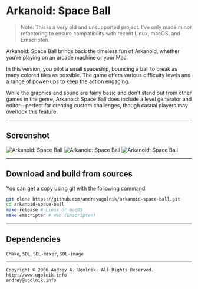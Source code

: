 # Arkanoid: Space Ball

> Note: This is a very old and unsupported project. I’ve only made minor refactoring to ensure compatibility with recent Linux, macOS, and Emscripten.

Arkanoid: Space Ball brings back the timeless fun of Arkanoid, whether you’re playing on an arcade machine or your Mac.

In this version, you pilot a small spaceship, bouncing a ball to break as many colored tiles as possible. The game offers various difficulty levels and a range of power-ups to keep the action engaging.

While the graphics and sound are fairly basic and don’t stand out from other games in the genre, Arkanoid: Space Ball does include a level generator and editor—perfect for creating custom challenges, though casual players may overlook this feature.

***

## Screenshot

![Arkanoid: Space Ball](https://camo.githubusercontent.com/a4f02b2dc646d804faa53ea7db141df8234a4b18c46e7a5bad790f4cf916ba9a/68747470733a2f2f6269746275636b65742e6f72672f616e64726579752f61726b616e6f69642d73706163652d62616c6c2f646f776e6c6f6164732f61726b616e6f69642d73706163652d62616c6c2d312e6a7067) ![Arkanoid: Space Ball](https://camo.githubusercontent.com/e6e8ca7e765ac28fb743591e157f47c6acb3c248fa1ff9a2281c1095af186228/68747470733a2f2f6269746275636b65742e6f72672f616e64726579752f61726b616e6f69642d73706163652d62616c6c2f646f776e6c6f6164732f61726b616e6f69642d73706163652d62616c6c2d322e6a7067) ![Arkanoid: Space Ball](https://camo.githubusercontent.com/f818832c9320e31b429032f31b66fe8ac2d97c281e87a19f0b675a00b555f251/68747470733a2f2f6269746275636b65742e6f72672f616e64726579752f61726b616e6f69642d73706163652d62616c6c2f646f776e6c6f6164732f61726b616e6f69642d73706163652d62616c6c2d332e6a7067)

***

## Download and build from sources

You can get a copy using git with the following command:

```sh
git clone https://github.com/andreyugolnik/arkanoid-space-ball.git
cd arkanoid-space-ball
make release # Linux or macOS
make emscripten # Web (Emscripten)
```

***

## Dependencies

`CMake`, `SDL`, `SDL-mixer`, `SDL-image`

***

```
Copyright © 2006 Andrey A. Ugolnik. All Rights Reserved.
http://www.ugolnik.info
andrey@ugolnik.info
```
